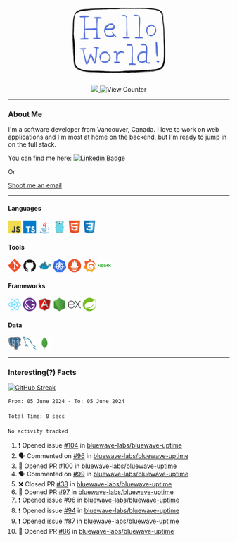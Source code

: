 <div align="center">
    <img src="./img/hello_world.webp" height="200px" width="">
    <div>
        <a href="https://www.linkedin.com/in/ajhollid">
            <img src="https://img.shields.io/badge/LinkedIn-blue"/>
        </a>
        <img src="https://komarev.com/ghpvc/?username=ajhollid&color=yellow" alt="View Counter">
    </div>
</div>

---

### About Me

I'm a software developer from Vancouver, Canada. I love to work on web applications and I'm most at home on the backend, but I'm ready to jump in on the full stack.

You can find me here: [![Linkedin Badge](https://img.shields.io/badge/-ajhollid-blue?style=flat&logo=Linkedin&logoColor=white)](your-linkedin-url)

Or

[Shoot me an email](mailto:ajhollid@gmail.com)

---

#### Languages

<div>
    <img src="./img/devicons/javascript-original.svg" width=30 height=30 alt="JavaScript">
    <img src="/img/devicons/typescript-original.svg" width=30 height=30 alt="TypeScript">
    <img src="./img/devicons/java-original.svg" width=30 height=30 alt="Java">
    <img src="./img/devicons/go-original.svg" width=30 height=30 alt="Golang">
    <img src="./img/devicons/html5-original.svg" width=30 height=30 alt="HTML 5">
    <img src="./img/devicons/css3-original.svg" width=30 height=30 alt="CSS 3">
</div>

#### Tools

<div>
    <img src="./img/devicons/git-original.svg" width=30 height=30 alt="Git">
    <img src="./img/devicons/github-original.svg" width=30 height=30 alt="Github">
    <img src="./img/devicons/docker-original.svg" width=30 
    height=30 alt="Docker">
    <img src="./img/devicons/kubernetes-original.svg" width=30 height=30 alt="K8">
    <img src="./img/devicons/prometheus-original.svg" width=30 height=30 alt="Prometheus">
    <img src="./img/devicons/grafana-original.svg" width=30 height=30 alt="Grafana">
    <img src="./img/devicons/nginx-original.svg" width=30 height=30 alt="Nginx">
</div>

#### Frameworks

<div>
    <img src="./img/devicons/react-original.svg" width=30 height=30 alt="React">
    <img src="./img/devicons/gatsby-original.svg" width=30 height=30 alt="Gatsby">
    <img src="./img/devicons/angularjs-original.svg" width=30 height=30 alt="AngularJS">
    <img src="./img/devicons/nodejs-original.svg" width=30 height=30 alt="NodeJS">
    <img src="./img/devicons/express-original.svg" width=30 height=30 alt="Express">
    <img src="./img/devicons/spring-original.svg" width=30 height=30 alt="Spring">
</div>

#### Data

<div>
    <img src="./img/devicons/postgresql-original.svg" width=30 height=30 alt="Postgresql">
    <img src="./img/devicons/mysql-original.svg" width=30 height=30 alt="Mysql">
    <img src="./img/devicons/mongodb-original.svg" width=30 height=30 alt="MongoDB">
</div>

---

### Interesting(?) Facts

[![GitHub Streak](http://github-readme-streak-stats.herokuapp.com?user=ajhollid)](https://git.io/streak-stats)

 <!--START_SECTION:waka-->

```txt
From: 05 June 2024 - To: 05 June 2024

Total Time: 0 secs

No activity tracked
```

<!--END_SECTION:waka-->


<!--START_SECTION:activity-->
1. ❗ Opened issue [#104](https://github.com/bluewave-labs/bluewave-uptime/issues/104) in [bluewave-labs/bluewave-uptime](https://github.com/bluewave-labs/bluewave-uptime)
2. 🗣 Commented on [#96](https://github.com/bluewave-labs/bluewave-uptime/issues/96#issuecomment-2151074822) in [bluewave-labs/bluewave-uptime](https://github.com/bluewave-labs/bluewave-uptime)
3. 💪 Opened PR [#100](https://github.com/bluewave-labs/bluewave-uptime/pull/100) in [bluewave-labs/bluewave-uptime](https://github.com/bluewave-labs/bluewave-uptime)
4. 🗣 Commented on [#99](https://github.com/bluewave-labs/bluewave-uptime/pull/99#issuecomment-2150731841) in [bluewave-labs/bluewave-uptime](https://github.com/bluewave-labs/bluewave-uptime)
5. ❌ Closed PR [#38](https://github.com/bluewave-labs/bluewave-uptime/pull/38) in [bluewave-labs/bluewave-uptime](https://github.com/bluewave-labs/bluewave-uptime)
6. 💪 Opened PR [#97](https://github.com/bluewave-labs/bluewave-uptime/pull/97) in [bluewave-labs/bluewave-uptime](https://github.com/bluewave-labs/bluewave-uptime)
7. ❗ Opened issue [#96](https://github.com/bluewave-labs/bluewave-uptime/issues/96) in [bluewave-labs/bluewave-uptime](https://github.com/bluewave-labs/bluewave-uptime)
8. ❗ Opened issue [#94](https://github.com/bluewave-labs/bluewave-uptime/issues/94) in [bluewave-labs/bluewave-uptime](https://github.com/bluewave-labs/bluewave-uptime)
9. ❗ Opened issue [#87](https://github.com/bluewave-labs/bluewave-uptime/issues/87) in [bluewave-labs/bluewave-uptime](https://github.com/bluewave-labs/bluewave-uptime)
10. 💪 Opened PR [#86](https://github.com/bluewave-labs/bluewave-uptime/pull/86) in [bluewave-labs/bluewave-uptime](https://github.com/bluewave-labs/bluewave-uptime)
<!--END_SECTION:activity-->